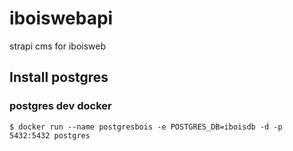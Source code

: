 # iboiswebapi
strapi cms for iboisweb

## Install postgres

### postgres dev docker

```
$ docker run --name postgresbois -e POSTGRES_DB=iboisdb -d -p 5432:5432 postgres
```